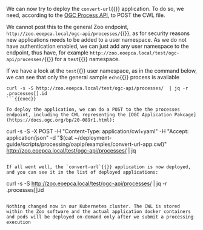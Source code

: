 We can now try to deploy the `convert-url`{{}} application. To do so, we need, according to the [OGC Process API](https://ogcapi.ogc.org/processes/), to POST the CWL file.

We cannot post this to the general Zoo endpoint, `http://zoo.eoepca.local/ogc-api/processes/`{{}}, as for security reasons new applications needs to be added to a user namespace. As we do not have authentication enabled, we can just add any user namespace to the endpoint, thus have, for example `http://zoo.eoepca.local/test/ogc-api/processes/`{{}} for a `test`{{}} namespace.

If we have a look at the `test`{{}} user namespace, as in the command below, we can see that only the general sample `echo`{{}} process is available

```
curl -s -S http://zoo.eoepca.local/test/ogc-api/processes/  | jq -r .processes[].id
```{{exec}}

To deploy the application, we can do a POST to the the processes endpoint, including the CWL representing the [OGC Application Pakcage](https://docs.ogc.org/bp/20-089r1.html):

```
curl -s -S -X POST -H "Content-Type: application/cwl+yaml" -H "Accept: application/json" -d "$(cat ~/deployment-guide/scripts/processing/oapip/examples/convert-url-app.cwl)" http://zoo.eoepca.local/test/ogc-api/processes/  | jq
```{{exec}}

If all went well, the `convert-url`{{}} application is now deployed, and you can see it in the list of deployed applications:

```
curl -s -S http://zoo.eoepca.local/test/ogc-api/processes/ | jq -r .processes[].id
```{{exec}}

Nothing changed now in our Kubernetes cluster. The CWL is stored within the Zoo software and the actual application docker containers and pods will be deployed on-demand only after we submit a processing execution
